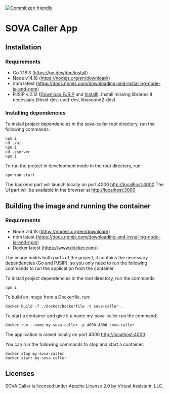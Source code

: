 [![Commitizen friendly](https://img.shields.io/badge/commitizen-friendly-brightgreen.svg)](http://commitizen.github.io/cz-cli/)

# SOVA Caller App

## Installation

### Requirements

- Go 1.18.3 (https://go.dev/doc/install)
- Node v14.18 (https://nodejs.org/en/download/)
- npm latest (https://docs.npmjs.com/downloading-and-installing-node-js-and-npm)
- PJSIP v.2.12 ([Download PJSIP](https://www.pjsip.org/download.htm) and [Install](https://trac.pjsip.org/repos/wiki/Getting-Started)). Install missing libraries if necessary (libssl-dev, uuid-dev, libasound2-dev)

### Installing dependencies

To install project dependencies in the sova-caller root directory, run the following commands:

```
npm i
cd ./ui
npm i
cd ./server
npm i
```

To run the project in development mode in the root directory, run:

```
npm run start
```

The backend part will launch locally on port 4000 [http://localhost:4000](http://localhost:4000)
The UI part will be available in the browser at [http://localhost:3000](http://localhost:3000)

## Building the image and running the container

### Requirements

- Node v14.18 (https://nodejs.org/en/download/)
- npm latest (https://docs.npmjs.com/downloading-and-installing-node-js-and-npm)
- Docker latest (https://www.docker.com/)

The image builds both parts of the project, it contains the necessary dependencies (Go and PJSIP), so you only need to run the following commands to run the application from the container.

To install project dependencies in the root directory, run the commands:

```
npm i
```

To build an image from a Dockerfile, run:

```
docker build -f ./docker/Dockerfile -t sova-caller .
```

To start a container and give it a name my-sova-caller run the command:

```
docker run --name my-sova-caller -p 4000:4000 sova-caller
```

The application is raised locally on port 4000 [http://localhost:4000](http://localhost:4000)

You can run the following commands to stop and start a container:

```
docker stop my-sova-caller
docker start my-sova-caller
```
## Licenses

SOVA Caller is licensed under Apache License 2.0 by Virtual Assistant, LLC.
